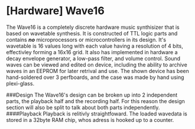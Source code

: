 # [Hardware] Wave16
The Wave16 is a completely discrete hardware music synthisizer that is based on wavetable synthesis. It is constructed of TTL logic parts and contains ***no*** microprocessors or microcontrollers in its design. It's wavetable is 16 values long with each value having a resolution of 4 bits, effectivley forming a 16x16 grid. It also has implemented in hardware a decay envelope generator, a low-pass filter, and volume control. Sound waves can be viewed and edited on device, including the ability to archive waves in an EEPROM for later retrival and use. The shown device has been hand-soldered over 3 perfboards, and the case was made by hand using plexi-glass. 


###Design
The Wave16's design can be broken up into 2 independent parts, the playback half and the recording half. For this reason the design section will also be split to talk about both parts independently.
####Playback
Playback is relitivly straightfoward. The loaded wavedata is stored in a 32byte RAM chip, whos adress is hooked up to a counter.    
